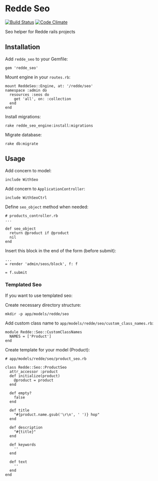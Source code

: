 # Redde Seo

[![Build Status](https://travis-ci.org/redde/seo.svg?branch=master)](https://travis-ci.org/redde/seo)
[![Code Climate](https://codeclimate.com/github/redde/seo.png)](https://codeclimate.com/github/redde/seo)

Seo helper for Redde rails projects

## Installation

Add `redde_seo` to your Gemfile:

	gem 'redde_seo'
	
Mount engine in your `routes.rb`:

	mount ReddeSeo::Engine, at: '/redde/seo'
	namespace :admin do
      resources :seos do
        get 'all', on: :collection
      end
    end
	
Install migrations:

	rake redde_seo_engine:install:migrations
	
Migrate database:

	rake db:migrate
	
## Usage

Add concern to model:

	include WithSeo
	
Add concern to `ApplicationController`:

	include WithSeoCtrl
	
Define `seo_object` method when needed:

	# products_controller.rb
	...
	
	def seo_object
	  return @product if @product
	  nil
	end
	
Insert this block in the end of the form (before submit):

	...	
	= render 'admin/seos/block', f: f
	
	= f.submit
	
### Templated Seo

If you want to use templated seo:

Create necessary directory structure:

	mkdir -p app/models/redde/seo
	
Add custom class name to `app/models/redde/seo/custom_class_names.rb`:

	module Redde::Seo::CustomClassNames
      NAMES = ['Product']
    end
    
Create template for your model (Product):

    # app/models/redde/seo/product_seo.rb

    class Redde::Seo::ProductSeo
      attr_accessor :product
      def initialize(product)
        @product = product
      end

      def empty?
        false
      end

      def title
        "#{product.name.gsub('\r\n', ' ')} hop"
      end

      def description
        "#{title}"
      end

      def keywords
        ''
      end
      
      def text
        ''
      end
    end
